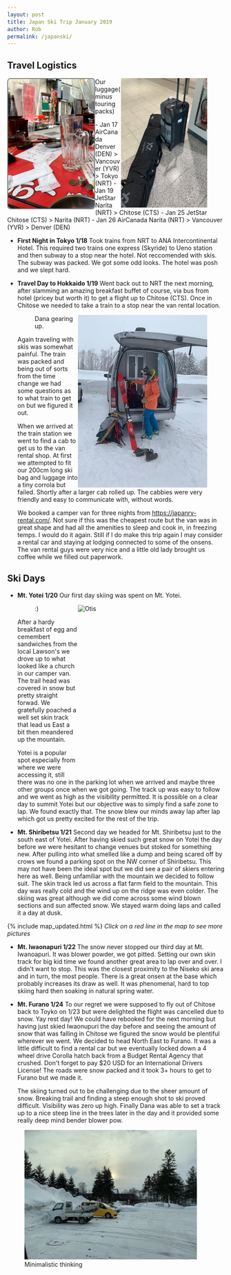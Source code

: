 ```yaml
---
layout: post
title: Japan Ski Trip January 2019
author: Rob
permalink: /japanski/
---
```

## **Travel Logistics**
  <img src="/assets/images/tokyo3.jpg" alt="Otis" style="width:200px;height:300px; float: left; border-radius: 8px; border: 2px solid grey">
  <figure>
  <img src="/assets/images/luggage.JPG" alt="Otis" style="width:200px;height:300px; float: right" >
  <figcaption>Our luggage(minus touring packs)</figcaption>
  </Figure>
  - Jan 17 AirCanada Denver (DEN) > Vancouver (YVR) > Tokyo (NRT)
  - Jan 19 JetStar Narita (NRT) > Chitose (CTS)
  - Jan 25 JetStar Chitose (CTS) > Narita (NRT)
  - Jan 26 AirCanada Narita (NRT) > Vancouver (YVR) > Denver (DEN)

- **First Night in Tokyo 1/18**
Took trains from NRT to ANA Intercontinental Hotel.  This required two trains one express (Skyride) to Ueno station and then subway to a stop near the hotel.  Not reccomended with skis. The subway was packed. We got some odd looks. The hotel was posh and we slept hard.

- **Travel Day to Hokkaido 1/19**
Went back out to NRT the next morning, after slamming an amazing breakfast buffet of course, via bus from hotel (pricey but worth it) to get a flight up to Chitose (CTS). Once in Chitose we needed to take a train to a stop near the van rental location.
  
  <figure>
  <img src="/assets/images/IMG-3949.JPG" alt="Otis" style="width:300px;height:400px; float: right" >
  <figcaption>Dana gearing up.</figcaption>
  </Figure>   
  Again traveling with skis was somewhat painful.  The train was packed and being out of sorts from the time change we had some questions as to what train to get on but we figured it out.
  

  When we arrived at the train station we went to find a cab to get us to the van rental shop.  At first we attempted to fit our 200cm long ski bag and luggage into a tiny corrola but failed.  Shortly after a larger cab rolled up. The cabbies were very friendly and easy to communicate with, without words.

  We booked a camper van for three nights from https://japanrv-rental.com/.  Not sure if this was the cheapest route but the van was in great shape and had all the amenities to sleep and cook in, in freezing temps.  I would do it again.  Still if I do make this trip again I may consider a rental car and staying at lodging connected to some of the onsens.  The van rental guys were very nice and a little old lady brought us coffee while we filled out paperwork.
  

## **Ski Days** 

- **Mt. Yotei 1/20**
Our first day skiing was spent on Mt. Yotei.  
  <figure>
  <img src="/assets/images/yotei_freshies.JPG" alt="Otis" style="width:300px;height:400px; float: right" >
  <figcaption>:)</figcaption>
  </Figure>After a hardy breakfast of egg and cemembert sandwiches from the local Lawson's we drove up to what looked like a church in our camper van. The trail head was covered in snow but pretty straight forwad.  We gratefully poached a well set skin track that lead us East a bit then meandered up the mountain.  

  Yotei is a popular spot especially from where we were accessing it, still there was no one in the parking lot when we arrived and maybe three other groups once when we got going.  The track up was easy to follow and we went as high as the visibility permitted. It is possible on a clear day to summit Yotei but our objective was to simply find a safe zone to lap.  We found exactly that.  The snow blew our minds away lap after lap which got us pretty excited for the rest of the trip.

- **Mt. Shiribetsu 1/21**
Second day we headed for Mt. Shiribetsu just to the south east of Yotei.  After having skied such great snow on Yotei the day before we were hesitant to change venues but stoked for something new.   After pulling into what smelled like a dump and being scared off by crows we found a parking spot on the NW corner of Shiribetsu.  This may not have been the ideal spot but we did see a pair of skiers entering here as well.  Being unfamiliar with the mountain we decided to follow suit.  The skin track led us across a flat farm field to the mountain.  This day was really cold and the wind up on the ridge was even colder. The skiing was great although we did come across some wind blown sections and sun affected snow. We stayed warm doing laps and called it a day at dusk.


{% include map_updated.html %}
*Click on a red line in the map to see more pictures*

- **Mt. Iwaonapuri 1/22**
The snow never stopped our third day at Mt. Iwanoapuri. It was blower powder, we got pitted.  Setting our own skin track for big kid time we found another great area to lap over and over. I didn't want to stop.  This was the closest proximity to the Niseko ski area and in turn, the most people.  There is a great onsen at the base which probably increases its draw as well.  It was phenomenal, hard to top skiing hard then soaking in natural spring water.

- **Mt. Furano 1/24**
To our regret we were supposed to fly out of Chitose back to Toyko on 1/23 but were delighted the flight was cancelled due to snow. Yay rest day!  We could have rebooked for the next morning but having just skied Iwaonupuri the day before and seeing the amount of snow that was falling in Chitose we figured the snow would be plentiful wherever we went.  We decided to head North East to Furano.  It was a little difficult to find a rental car but we eventually locked down a 4 wheel drive Corolla hatch back from a Budget Rental Agency that crushed.  Don't forget to pay $20 USD for an International Drivers License! The roads were snow packed and it took 3+ hours to get to Furano but we made it.  

  The skiing turned out to be challenging due to the sheer amount of snow.  Breaking trail and finding a steep enough shot to ski proved difficult.  Visibility was zero up high.  Finally Dana was able to set a track up to a nice steep line in the trees later in the day and it provided some really deep mind bender blower pow.

 <figure>
  <img src="/assets/images/snowmobile.JPG" alt="Otis" style="width:400px;height:300px; float: none" >
  <figcaption>Minimalistic thinking</figcaption>
  </Figure>


